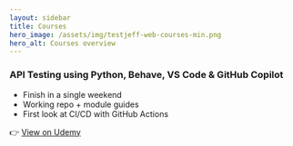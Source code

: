 ```yaml
---
layout: sidebar
title: Courses
hero_image: /assets/img/testjeff-web-courses-min.png
hero_alt: Courses overview
---
```


### API Testing using Python, Behave, VS Code & GitHub Copilot
- Finish in a single weekend  
- Working repo + module guides  
- First look at CI/CD with GitHub Actions  

👉 <a href="YOUR-UDEMY-COURSE-URL" target="_blank" rel="noopener">View on Udemy</a>
